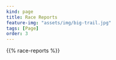 ```yaml
---
kind: page
title: Race Reports
feature-img: "assets/img/big-trail.jpg"
tags: [Page]
order: 3
---
```


{{% race-reports %}}